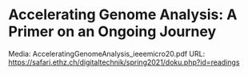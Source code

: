 # Accelerating Genome Analysis: A Primer on an Ongoing Journey

Media: AcceleratingGenomeAnalysis_ieeemicro20.pdf
URL: https://safari.ethz.ch/digitaltechnik/spring2021/doku.php?id=readings